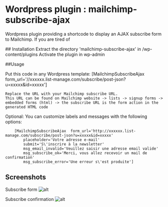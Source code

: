 # Wordpress plugin : mailchimp-subscribe-ajax

Wordpress plugin providing a shortcode to display an AJAX subscribe form to Mailchimp.
If you are tired of


## Installation
    Extract the directory 'mailchimp-subscribe-ajax' in /wp-content/plugins
    Activate the plugin in wp-admin


##Usage

Put this code in any Wordpress template:
    [MailchimpSubscribeAjax  form_url='//xxxxxx.list-manage.com/subscribe/post-json?u=xxxxx&id=xxxxx']

    Replace the URL with your Mailchimp subscribe URL.
    This URL can be found on Mailchimp website -> lists -> signup forms -> embedded forms (html) -> the subscribe URL is the form action in the generated HTML code


Optional:
    You can customize labels and messages with the following options:

        [MailchimpSubscribeAjax  form_url='http://xxxxxx.list-manage.com/subscribe/post-json?u=xxxxx&id=xxxxx'
            placeholder='Votre adresse e-mail'
            submit='S\'inscrire à la newsletter'
            msg_email_invalid='Veuillez saisir une adresse email valide'
            msg_subscribe_ok='Merci, vous allez recevoir un mail de confirmation'
            msg_subscribe_error='Une erreur s\'est produite']


## Screenshots

Subscribe form
![alt](http://raw.githubusercontent.com/anwfr/wordpress-plugin-mailchimp-subscribe-ajax/master/doc/form.png, '')

Subscribe confirmation
![alt](https//raw.githubusercontent.com/anwfr/wordpress-plugin-mailchimp-subscribe-ajax/master/doc/confirm.png, '')

